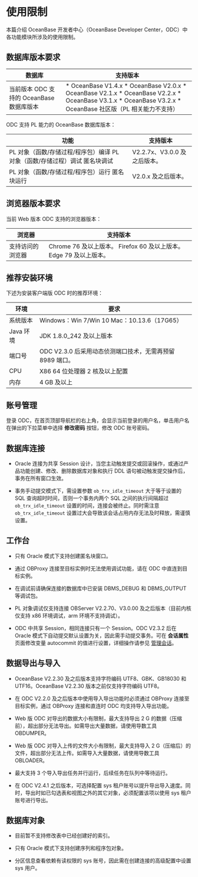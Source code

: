使用限制 
=========================

本篇介绍 OceanBase 开发者中心（OceanBase Developer Center，ODC）中各功能模块所涉及的使用限制。

数据库版本要求 
----------------------------



|             数据库              |                                                                                                                                                                                                         支持版本                                                                                                                                                                                                         |
|------------------------------|----------------------------------------------------------------------------------------------------------------------------------------------------------------------------------------------------------------------------------------------------------------------------------------------------------------------------------------------------------------------------------------------------------------------|
| 当前版本 ODC 支持的 OceanBase 数据库版本 | * OceanBase V1.4.x   * OceanBase V2.0.x   * OceanBase V2.1.x   * OceanBase V2.2.x   * OceanBase V3.1.x   * OceanBase V3.2.x   * OceanBase 社区版（PL 相关能力不支持）    |



ODC 支持 PL 能力的 OceanBase 数据库版本：


|                                     功能                                      |         支持版本          |
|-----------------------------------------------------------------------------|-----------------------|
| PL 对象（函数/存储过程/程序包）编译 PL 对象（函数/存储过程）调试 匿名块调试 | V2.2.7x、V3.0.0 及之后版本。 |
| PL 对象（函数/存储过程/程序包）运行 匿名块运行                                  | V2.0.x 及之后版本。         |



浏览器版本要求 
----------------------------

当前 Web 版本 ODC 支持的浏览器版本：


|   浏览器    |                                       支持版本                                        |
|----------|-----------------------------------------------------------------------------------|
| 支持访问的浏览器 | Chrome 76 及以上版本。 Firefox 60 及以上版本。 Edge 79 及以上版本。 |



推荐安装环境 
---------------------------

下述为安装客户端版 ODC 时的推荐环境：


|   环境    |                           要求                            |
|---------|---------------------------------------------------------|
| 系统版本    | Windows：Win 7/Win 10 Mac：10.13.6（17G65） |
| Java 环境 | JDK 1.8.0_242 及以上版本                                     |
| 端口号     | ODC V2.3.0 后采用动态侦测端口技术，无需再预留 8989 端口。                   |
| CPU     | X86 64 位处理器 2 核及以上配置                                    |
| 内存      | 4 GB 及以上                                                |



账号管理 
-------------------------

登录 ODC，在首页顶部导航栏的右上角，会显示当前登录的用户名，单击用户名在弹出的下拉菜单中选择 **修改密码** 按钮，修改 ODC 账号密码。

数据库连接 
--------------------------

* Oracle 连接为共享 Session 设计，当您主动触发提交或回滚操作，或通过产品功能创建、修改、删除数据库对象和执行 DDL 语句被动触发提交操作后，事务在所有窗口生效。

  

* 事务手动提交模式下，需设置参数 `ob_trx_idle_timeout` 大于等于设置的 SQL 查询超时时间，否则一个事务内两个 SQL 之间的执行间隔超过 `ob_trx_idle_timeout` 设置的时间，连接会被终止。同时需注意 `ob_trx_idle_timeout` 设置过大会导致该会话占用内存无法及时释放，需谨慎设置。

  




工作台 
------------------------

* 只有 Oracle 模式下支持创建匿名块窗口。

  

* 通过 OBProxy 连接至目标实例时无法使用调试功能，请在 ODC 中直连到目标实例。

  

* 在调试前请确保连接的数据库中已安装 DBMS_DEBUG 和 DBMS_OUTPUT 等调试包。

  

* PL 对象调试仅支持连接 OBServer V2.2.70、V3.0.00 及之后版本（目前内核仅支持 x86 环境调试，arm 环境不支持调试）。

  

* ODC 中共享 Session，相同连接只有一个 Session。ODC V2.3.2 后在 Oracle 模式下自动提交默认设置为关，因此需手动提交事务。可在 **会话属性** 页面修改变量 autocommit 的值进行设置，详细操作请参见 [管理会话](../7.client-odc-user-guide/9.client-odc-session-management.md)。

  




数据导出与导入 
----------------------------

* OceanBase V2.2.30 及之后版本支持字符编码 UTF8、GBK、GB18030 和 UTF16。OceanBase V2.2.30 版本之前仅支持字符编码 UTF8。

  

* 在 ODC V2.2.0 及之后版本中使用导入导出功能时必须通过 OBProxy 连接至目标实例，通过 OBProxy 连接和直连时 ODC 均支持导入导出功能。

  

* Web 版 ODC 对导出的数据大小有限制，最大支持导出 2 G 的数据（压缩前），超出部分无法导出。如需导出大量数据，请使用导数工具 OBDUMPER。

  

* Web 版 ODC 对导入上传的文件大小有限制，最大支持导入 2 G（压缩后）的文件，超出部分无法上传。如需导入大量数据，请使用导数工具 OBLOADER。

  

* 最大支持 3 个导入导出任务并行运行，后续任务在队列中等待运行。

  

* 在 ODC V2.4.1 之后版本，可选择配置 sys 租户账号以提升导出导入速度。同时，导出时如已勾选表和视图之外的其它对象，必须配置该项以使用 sys 租户账号进行导出。

  




数据库对象 
--------------------------

* 目前暂不支持修改表中已经创建好的索引。

  

* 只有 Oracle 模式下支持创建序列和程序包对象。

  

* 分区信息查看依赖有读权限的 sys 账号，因此需在创建连接的高级配置中设置 sys 用户。

  



